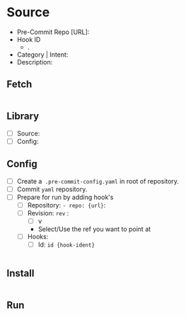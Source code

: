 # Source
- Pre-Commit Repo [URL]: 
- Hook ID
	- .
- Category | Intent: 
- Description: 

## Fetch

```yaml


```

## Library

- [ ] Source: 
- [ ] Config: 

## Config

- [ ] Create a` .pre-commit-config.yaml` in root of repository.
- [ ] Commit `yaml` repository.
- [ ] Prepare for run by adding hook's
	- [ ] Repository: `- repo: {url}`:  
	- [ ] Revision: `rev` : `    `
		- [ ] v
		- Select/Use the ref you want to point at
	- [ ] Hooks: 
		- [ ] Id: `id {hook-ident}`

```yaml


```



## Install

```bash


```

## Run

```bash


```

